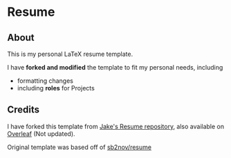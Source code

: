 # Resume

## About

This is my personal LaTeX resume template.

I have **forked and modified** the template to fit my personal needs, including
* formatting changes
* including **roles** for Projects

## Credits

I have forked this template from [Jake's Resume repository](https://github.com/jakegut/resume), also available on [Overleaf](https://www.overleaf.com/latex/templates/jakes-resume/syzfjbzwjncs) (Not updated).

Original template was based off of [sb2nov/resume](https://github.com/sb2nov/resume/)
